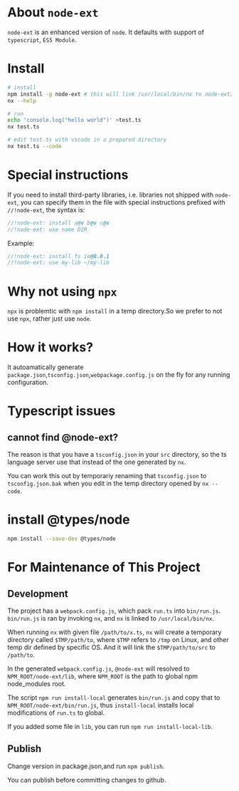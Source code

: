 # About `node-ext`

`node-ext` is an enhanced version of `node`.
It defaults with support of `typescript`, `ES5 Module`.

# Install

```bash
# install
npm install -g node-ext # this will link /usr/local/bin/nx to node-ext/bin/nx, if not linked previous.
nx --help

# run
echo 'console.log("hello world")' >test.ts
nx test.ts

# edit test.ts with vscode in a prepared directory
nx test.ts --code
```

# Special instructions

If you need to install third-party libraries, i.e. libraries not shipped with `node-ext`, you can specify them in the file with special instructions prefixed with `//!node-ext`, the syntax is:

```js
//!node-ext: install a@v b@v c@v
//!node-ext: use name DIR
```

Example:

```js
//!node-ext: install fs io@0.0.1
//!node-ext: use my-lib ~/my-lib
```

# Why not using `npx`

`npx` is problemtic with `npm install` in a temp directory.So we prefer to not use `npx`, rather just use `node`.

# How it works?

It autoamatically generate `package.json`,`tsconfig.json`,`webpackage.config.js` on the fly for any running configuration.

# Typescript issues

## cannot find @node-ext?

The reason is that you have a `tsconfig.json` in your `src` directory, so the ts language server use that instead of the one generated by `nx`.

You can work this out by temporariy renaming that `tsconfig.json` to `tsconfig.json.bak` when you edit in the temp directory opened by `nx --code`.

# install @types/node

```bash
npm install --save-dev @types/node
```

# For Maintenance of This Project

## Development

The project has a `webpack.config.js`, which pack `run.ts` into `bin/run.js`.
`bin/run.js` is ran by invoking `nx`, and `nx` is linked to `/usr/local/bin/nx`.

When running `nx` with given file `/path/to/x.ts`, `nx` will create a temporary directory called `$TMP/path/to`, where `$TMP` refers to `/tmp` on Linux, and other temp dir defined by specific OS. And it will link the `$TMP/path/to/src` to `/path/to`.

In the generated `webpack.config.js`, `@node-ext` will resolved to `NPM_ROOT/node-ext/lib`, where `NPM_ROOT` is the path to global npm node_modules root.

The script `npm run install-local` generates `bin/run.js` and copy that to `NPM_ROOT/node-ext/bin/run.js`, thus `install-local` installs local modifications of `run.ts` to global.

If you added some file in `lib`, you can run `npm run install-local-lib`.

## Publish

Change version in package.json,and run `npm publish`.

You can publish before committing changes to github.
